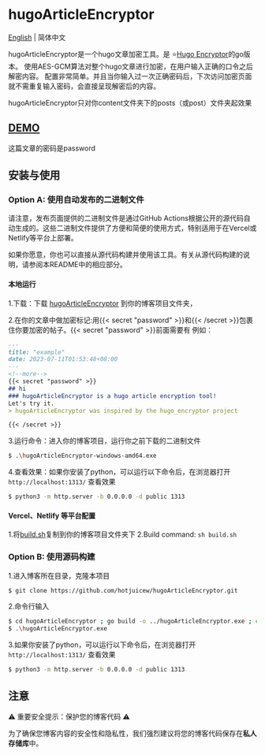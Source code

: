# hugoArticleEncryptor
[English](https://github.com/hotjuicew/hugoArticleEncryptor/blob/master/README.md) | 简体中文

hugoArticleEncryptor是一个hugo文章加密工具。是 ⭐[Hugo Encryptor](https://github.com/Li4n0/hugo_encryptor)的go版本。
使用AES-GCM算法对整个hugo文章进行加密，在用户输入正确的口令之后解密内容。
配置非常简单。并且当你输入过一次正确密码后，下次访问加密页面就不需重复输入密码，会直接呈现解密后的内容。

hugoArticleEncryptor只对你content文件夹下的posts（或post）文件夹起效果
## [DEMO](https://juicebar-demo.add1.dev/)
这篇文章的密码是password
## 安装与使用
### Option A: 使用自动发布的二进制文件

请注意，发布页面提供的二进制文件是通过GitHub Actions根据公开的源代码自动生成的。这些二进制文件提供了方便和简便的使用方式，特别适用于在Vercel或Netlify等平台上部署。

如果你愿意，你也可以直接从源代码构建并使用该工具。有关从源代码构建的说明，请参阅本README中的相应部分。
#### 本地运行
1.下载：下载 [hugoArticleEncryptor](https://github.com/hotjuicew/hugoArticleEncryptor/releases/latest) 到你的博客项目文件夹，

2.在你的文章中做加密标记:用{{< secret "password" >}}和{{< /secret >}}包裹住你要加密的帖子。{{< secret "password" >}}前面需要有<!--more-->
例如：
```markdown
---
title: "example"
date: 2023-07-11T01:53:48+08:00
---
<!--more-->
{{< secret "password" >}}
## hi
### hugoArticleEncryptor is a hugo article encryption tool!
Let's try it.
> hugoArticleEncryptor was inspired by the hugo_encryptor project

{{< /secret >}}
```

3.运行命令：进入你的博客项目，运行你之前下载的二进制文件
```bash
$ .\hugoArticleEncryptor-windows-amd64.exe 
```
4.查看效果：如果你安装了python，可以运行以下命令后，在浏览器打开`http://localhost:1313/` 查看效果
```bash
$ python3 -m http.server -b 0.0.0.0 -d public 1313
```
#### Vercel、Netlify 等平台配置
1.将[build.sh](https://github.com/hotjuicew/hugoArticleEncryptor/blob/master/exampleSite/build.sh)复制到你的博客项目文件夹下
2.Build command: `sh build.sh`

### Option B: 使用源码构建
1.进入博客所在目录，克隆本项目
```bash
$ git clone https://github.com/hotjuicew/hugoArticleEncryptor.git
````
2.命令行输入
```bash
$ cd hugoArticleEncryptor ; go build -o ../hugoArticleEncryptor.exe ; cd ..
$ .\hugoArticleEncryptor.exe 
```

3.如果你安装了python，可以运行以下命令后，在浏览器打开`http://localhost:1313/` 查看效果
```bash
$ python3 -m http.server -b 0.0.0.0 -d public 1313
```

## 注意
⚠️ 重要安全提示：保护您的博客代码 ⚠️

为了确保您博客内容的安全性和隐私性，我们强烈建议将您的博客代码保存在**私人存储库**中。